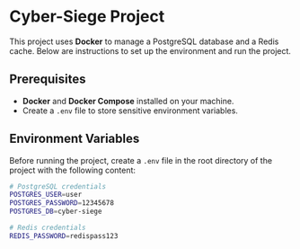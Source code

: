 # Cyber-Siege Project

This project uses **Docker** to manage a PostgreSQL database and a Redis cache. Below are instructions to set up the environment and run the project.

## Prerequisites

- **Docker** and **Docker Compose** installed on your machine.
- Create a `.env` file to store sensitive environment variables.

## Environment Variables

Before running the project, create a `.env` file in the root directory of the project with the following content:

```bash
# PostgreSQL credentials
POSTGRES_USER=user
POSTGRES_PASSWORD=12345678
POSTGRES_DB=cyber-siege

# Redis credentials
REDIS_PASSWORD=redispass123
